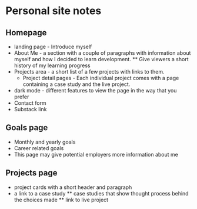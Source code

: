 # Personal site notes
## Homepage
* landing page - Introduce myself
* About Me - a section with a couple of paragraphs with information about myself and how I decided to learn development.
** Give viewers a short history of my learning progress
* Projects area - a short list of a few projects with links to them.
  * Project detail pages - Each individual project comes with a page containing a case study and the live project. 
* dark mode - different features to view the page in the way that you prefer
* Contact form 
* Substack link
## Goals page
* Monthly and yearly goals
* Career related goals 
* This page may give potential employers more information about me
## Projects page
* project cards with a short header and paragraph
* a link to a case study
** case studies that show thought process behind the choices made
** link to live project
